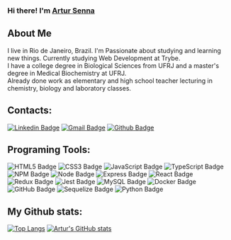 ### Hi there! I'm [Artur Senna](https://artursennass.github.io/) 

## About Me

I live in Rio de Janeiro, Brazil. I'm Passionate about studying and learning new things. Currently studying Web Development at Trybe. 
<br>
I have a college degree in Biological Sciences from UFRJ and a master's degree in Medical Biochemistry at UFRJ. 
<br>
Already done work as elementary and high school teacher lecturing in chemistry, biology and laboratory classes.

## Contacts:
[![Linkedin Badge](https://img.shields.io/badge/LinkedIn-0077B5?style=for-the-badge&logo=linkedin&logoColor=white)](https://www.linkedin.com/in/artur-senna/)
[![Gmail Badge](https://img.shields.io/badge/Gmail-D14836?style=for-the-badge&logo=gmail&logoColor=white)](artursennass@gmail.com)
[![Github Badge](https://img.shields.io/badge/GitHub-100000?style=for-the-badge&logo=github&logoColor=white)](https://github.com/artursennass)

## Programing Tools:
![HTML5 Badge](https://img.shields.io/badge/HTML5-E34F26?style=for-the-badge&logo=html5&logoColor=white)
![CSS3 Badge](https://img.shields.io/badge/CSS3-1572B6?style=for-the-badge&logo=css3&logoColor=white)
![JavaScript Badge](https://img.shields.io/badge/JavaScript-323330?style=for-the-badge&logo=javascript&logoColor=F7DF1E)
![TypeScript Badge](https://img.shields.io/badge/TypeScript-007ACC?style=for-the-badge&logo=typescript&logoColor=white)
![NPM Badge](https://img.shields.io/badge/npm-CB3837?style=for-the-badge&logo=npm&logoColor=white)
![Node Badge](https://img.shields.io/badge/Node.js-339933?style=for-the-badge&logo=nodedotjs&logoColor=white)
![Express Badge](https://img.shields.io/badge/Express.js-000000?style=for-the-badge&logo=express&logoColor=white)
![React Badge](https://img.shields.io/badge/React-20232A?style=for-the-badge&logo=react&logoColor=61DAFB)
![Redux Badge](https://img.shields.io/badge/Redux-593D88?style=for-the-badge&logo=redux&logoColor=white)
![Jest Badge](https://img.shields.io/badge/Jest-C21325?style=for-the-badge&logo=jest&logoColor=white)
![MySQL Badge](https://img.shields.io/badge/MySQL-005C84?style=for-the-badge&logo=mysql&logoColor=white)
![Docker Badge](https://img.shields.io/badge/Docker-2CA5E0?style=for-the-badge&logo=docker&logoColor=white)
![GitHub Badge](https://img.shields.io/badge/GitHub-100000?style=for-the-badge&logo=github&logoColor=white)
![Sequelize Badge](https://img.shields.io/badge/Sequelize-52B0E7?style=for-the-badge&logo=Sequelize&logoColor=white)
![Python Badge](https://img.shields.io/badge/Python-3776AB?style=for-the-badge&logo=python&logoColor=white)

## My Github stats:
[![Top Langs](https://github-readme-stats.vercel.app/api/top-langs/?username=artursennass&layout=compact&theme=dark)](https://github.com/anuraghazra/github-readme-stats)
[![Artur's GitHub stats](https://github-readme-stats.vercel.app/api?username=artursennass&theme=dark)](https://github.com/anuraghazra/github-readme-stats)

<!--
**artursennass/artursennass** is a ✨ _special_ ✨ repository because its `README.md` (this file) appears on your GitHub profile.

Here are some ideas to get you started:

- 🔭 I’m currently working on ...
- 🌱 I’m currently learning ...
- 👯 I’m looking to collaborate on ...
- 🤔 I’m looking for help with ...
- 💬 Ask me about ...
- 📫 How to reach me: ...
- 😄 Pronouns: ...
- ⚡ Fun fact: ...
-->
